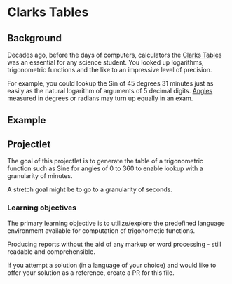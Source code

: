 # Clarks Tables

## Background

Decades ago, before the days of computers, calculators the [Clarks Tables](https://www.scribd.com/doc/36294170/Clarks-table)
was an essential for any science student. You looked up logarithms, trigonometric functions
and the like to an impressive level of precision.

For example, you could lookup the Sin of 45 degrees 31 minutes just as easily as the
natural logarithm of arguments of 5 decimal digits. [Angles](https://www2.clarku.edu/faculty/djoyce/trig/angle.html#:~:text=Each%20degree%20is%20divided%20into,2°%205%27%2030%22.) measured in degrees or radians may turn up equally in an exam.

## Example

## Projectlet

The goal of this projectlet is to generate the table of a trigonometric function such as Sine for angles of 0 to 360 to enable lookup with a granularity of minutes.

A stretch goal might be to go to a granularity of seconds.

### Learning objectives

The primary learning objective is to utilize/explore the predefined language environment available for computation of trigonometic functions.

Producing reports without the aid of any markup or word processing - still readable and comprehensible. 

If you attempt a solution (in a language of your choice) and would like to offer your solution as a reference, create a PR for this file.


